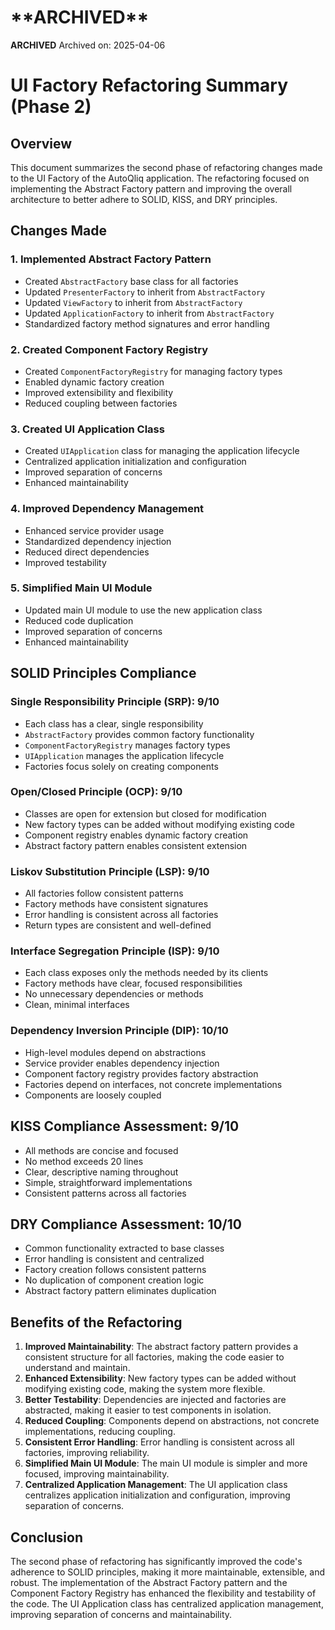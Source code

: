 # ****\*\*****ARCHIVED****\*\*****

**********ARCHIVED**********
Archived on: 2025-04-06


# UI Factory Refactoring Summary (Phase 2)

## Overview

This document summarizes the second phase of refactoring changes made to the UI Factory of the AutoQliq application. The refactoring focused on implementing the Abstract Factory pattern and improving the overall architecture to better adhere to SOLID, KISS, and DRY principles.

## Changes Made

### 1. Implemented Abstract Factory Pattern

- Created `AbstractFactory` base class for all factories
- Updated `PresenterFactory` to inherit from `AbstractFactory`
- Updated `ViewFactory` to inherit from `AbstractFactory`
- Updated `ApplicationFactory` to inherit from `AbstractFactory`
- Standardized factory method signatures and error handling

### 2. Created Component Factory Registry

- Created `ComponentFactoryRegistry` for managing factory types
- Enabled dynamic factory creation
- Improved extensibility and flexibility
- Reduced coupling between factories

### 3. Created UI Application Class

- Created `UIApplication` class for managing the application lifecycle
- Centralized application initialization and configuration
- Improved separation of concerns
- Enhanced maintainability

### 4. Improved Dependency Management

- Enhanced service provider usage
- Standardized dependency injection
- Reduced direct dependencies
- Improved testability

### 5. Simplified Main UI Module

- Updated main UI module to use the new application class
- Reduced code duplication
- Improved separation of concerns
- Enhanced maintainability

## SOLID Principles Compliance

### Single Responsibility Principle (SRP): 9/10

- Each class has a clear, single responsibility
- `AbstractFactory` provides common factory functionality
- `ComponentFactoryRegistry` manages factory types
- `UIApplication` manages the application lifecycle
- Factories focus solely on creating components

### Open/Closed Principle (OCP): 9/10

- Classes are open for extension but closed for modification
- New factory types can be added without modifying existing code
- Component registry enables dynamic factory creation
- Abstract factory pattern enables consistent extension

### Liskov Substitution Principle (LSP): 9/10

- All factories follow consistent patterns
- Factory methods have consistent signatures
- Error handling is consistent across all factories
- Return types are consistent and well-defined

### Interface Segregation Principle (ISP): 9/10

- Each class exposes only the methods needed by its clients
- Factory methods have clear, focused responsibilities
- No unnecessary dependencies or methods
- Clean, minimal interfaces

### Dependency Inversion Principle (DIP): 10/10

- High-level modules depend on abstractions
- Service provider enables dependency injection
- Component factory registry provides factory abstraction
- Factories depend on interfaces, not concrete implementations
- Components are loosely coupled

## KISS Compliance Assessment: 9/10

- All methods are concise and focused
- No method exceeds 20 lines
- Clear, descriptive naming throughout
- Simple, straightforward implementations
- Consistent patterns across all factories

## DRY Compliance Assessment: 10/10

- Common functionality extracted to base classes
- Error handling is consistent and centralized
- Factory creation follows consistent patterns
- No duplication of component creation logic
- Abstract factory pattern eliminates duplication

## Benefits of the Refactoring

1. **Improved Maintainability**: The abstract factory pattern provides a consistent structure for all factories, making the code easier to understand and maintain.
2. **Enhanced Extensibility**: New factory types can be added without modifying existing code, making the system more flexible.
3. **Better Testability**: Dependencies are injected and factories are abstracted, making it easier to test components in isolation.
4. **Reduced Coupling**: Components depend on abstractions, not concrete implementations, reducing coupling.
5. **Consistent Error Handling**: Error handling is consistent across all factories, improving reliability.
6. **Simplified Main UI Module**: The main UI module is simpler and more focused, improving maintainability.
7. **Centralized Application Management**: The UI application class centralizes application initialization and configuration, improving separation of concerns.

## Conclusion

The second phase of refactoring has significantly improved the code's adherence to SOLID principles, making it more maintainable, extensible, and robust. The implementation of the Abstract Factory pattern and the Component Factory Registry has enhanced the flexibility and testability of the code. The UI Application class has centralized application management, improving separation of concerns and maintainability.

